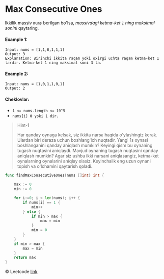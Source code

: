 # Max Consecutive Ones

Ikkilik massiv `nums` berilgan bo'lsa, *massivdagi ketma-ket `1` ning maksimal sonini* qaytaring.

#### Example 1:
```
Input: nums = [1,1,0,1,1,1]
Output: 3
Explanation: Birinchi ikkita raqam yoki oxirgi uchta raqam ketma-ket 1 lardir. Ketma-ket 1 ning maksimal soni 3 ta.
```

#### Example 2:
```
Input: nums = [1,0,1,1,0,1]
Output: 2
```

#### Cheklovlar:

* `1 <= nums.length <= 10^5`
* `nums[i] 0 yoki 1 dir.`

> Hint-1
>
> Har qanday oynaga kelsak, siz ikkita narsa haqida o'ylashingiz kerak. Ulardan biri deraza uchun boshlang'ich nuqtadir. Yangi 1s oynasi boshlanganini qanday aniqlash mumkin? Keyingi qism bu oynaning tugash nuqtasini aniqlaydi. Mavjud oynaning tugash nuqtasini qanday aniqlash mumkin? Agar siz ushbu ikki narsani aniqlasangiz, ketma-ket oynalarning oynalarini aniqlay olasiz. Keyinchalik eng uzun oynani topish va o'lchamini qaytarish qoladi.

```go
func findMaxConsecutiveOnes(nums []int) int {
    
    max := 0
    min := 0

    for i:=0; i < len(nums); i++ {
        if nums[i] == 1 {
            min++
        } else {
            if min > max {
                max = min
            }
            min = 0
        }
    }
    if min > max {
        max = min
    }
    return max
}
```

© Leetcode [link](https://leetcode.com/explore/learn/card/array-and-string/205/array-two-pointer-technique/1301/)
